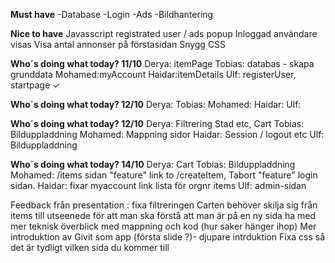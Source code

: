 **Must have**
-Database
-Login
-Ads
-Bildhantering



**Nice to have**
Javasscript registrated user / ads popup
Inloggad användare visas
Visa antal annonser på förstasidan
Snygg CSS




**Who´s doing what today? 11/10**
Derya: itemPage
Tobias: databas - skapa grunddata 
Mohamed:myAccount
Haidar:itemDetails
Ulf: registerUser, startpage ✓

**Who´s doing what today? 12/10**
Derya:
Tobias:
Mohamed:
Haidar:
Ulf:

**Who´s doing what today? 12/10**
Derya: Filtrering Stad etc, Cart
Tobias: Bilduppladdning
Mohamed: Mappning sidor
Haidar: Session / logout etc
Ulf: Bilduppladdning

**Who´s doing what today? 14/10**
Derya: Cart
Tobias: Bilduppladdning
Mohamed: /items sidan "feature" link to /createItem,
Tabort "feature" login sidan.
Haidar: fixar myaccount link lista för orgnr items
Ulf: admin-sidan

Feedback från presentation : 
fixa filtreringen 
Carten behöver skilja sig från items till utseenede för att man ska förstå att man är på en ny sida
ha med mer teknisk överblick med mappning och kod (hur saker hänger ihop)
Mer introduktion av Givit som app (första slide ?)- djupare intrduktion
Fixa css så det är tydligt vilken sida du kommer till